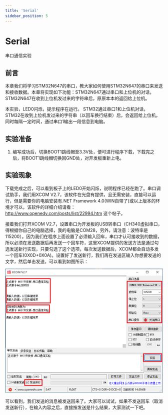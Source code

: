 ```yaml
---
title: 'Serial'
sidebar_position: 5
---
```


# Serial

串口通信实验

## 前言

本章我们将学习STM32N647的串口，教大家如何使用STM32N647的串口来发送和接收数据。本章将实现如下功能：STM32N647通过串口和上位机的对话，STM32N647在收到上位机发过来的字符串后，原原本本的返回给上位机。

本实验，LED0闪烁，提示程序在运行。 STM32通过串口1和上位机对话，STM32在收到上位机发过来的字符串（以回车换行结束）后，会返回给上位机。同时每隔一定时间，通过串口1输出一段信息到电脑。

## 实验准备

1. 编写成功后，切换BOOT1跳线帽至3.3V处，便可进行程序下载，下载完之后，将BOOT1跳线帽切换回GND处，对开发板重新上电。

## 实验现象

下载完成之后，可以看到板子上的LED0开始闪烁，说明程序已经在跑了。串口调试助手，我们用XCOM V2.7，该软件在光盘有提供，且无需安装，直接可以运行，但是需要你的电脑安装有.NET Framework 4.0(WIN自带了)或以上版本的环境才可以，该软件的详细介绍请看：http://www.openedv.com/posts/list/22994.htm 这个帖子。

接着我们打开XCOM V2.7，设置串口为开发板的USB转串口（CH340虚拟串口，得根据你自己的电脑选择，我的电脑是COM28，另外，请注意：波特率是115200）。因为我们在程序上面设置了必须输入回车，串口才认可接收到的数据，所以必须在发送数据后再发送一个回车符，这里XCOM提供的发送方法是通过勾选发送新行实现，只要勾选了这个选项，每次发送数据后，XCOM都会自动多发一个回车(0X0D+0X0A)。设置好了发送新行，我们再在发送区输入你想要发送的文字，然后单击发送，可以看到如图所示：

![01](./img/01.png)

可以看到，我们发送的消息被发送回来了。大家可以试试，如果不发送回车（取消发送新行），在输入内容之后，直接按发送是什么结果，大家测试一下吧。
